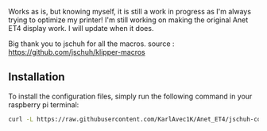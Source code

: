Works as is, but knowing myself, it is still a work in progress as I'm always trying to optimize my printer!
I'm still working on making the original Anet ET4 display work. I will update when it does.

Big thank you to jschuh for all the macros. source : https://github.com/jschuh/klipper-macros

## Installation

To install the configuration files, simply run the following command in your raspberry pi terminal:

```bash
curl -L https://raw.githubusercontent.com/KarlAvec1K/Anet_ET4/jschuh-configs/install.sh | bash

